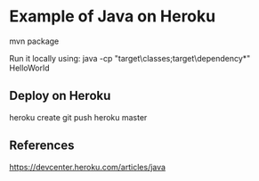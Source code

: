 Example of Java on Heroku
=========================

mvn package 

Run it locally using:
java -cp "target\classes;target\dependency\*" HelloWorld

Deploy on Heroku
----------------
heroku create
git push heroku master

References
----------
https://devcenter.heroku.com/articles/java

